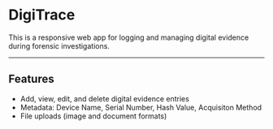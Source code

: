 # DigiTrace
 
 This is a responsive web app for logging and managing digital evidence during forensic investigations. 

 ---

 ## Features 

 - Add, view, edit, and delete digital evidence entries
 - Metadata: Device Name, Serial Number, Hash Value, Acquisiton Method 
 - File uploads (image and document formats)
 
